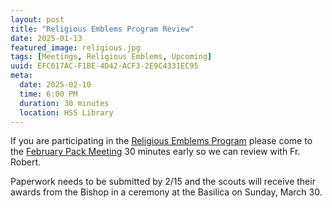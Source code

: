```yaml
---
layout: post
title: "Religious Emblems Program Review"
date: 2025-01-13
featured_image: religious.jpg
tags: [Meetings, Religious Emblems, Upcoming]
uuid: EFC617AC-F1BE-4D42-ACF3-2E9C4331EC95
meta:
  date: 2025-02-10
  time: 6:00 PM
  duration: 30 minutes
  location: HSS Library
---
```


If you are participating in the [Religious Emblems Program](/2024/09/28/religious-emblems/) please come to the [February Pack Meeting](/2025/01/13/february-pack-meeting/) 30 minutes early so we can review with Fr. Robert.

Paperwork needs to be submitted by 2/15 and the scouts will receive their awards from the Bishop in a ceremony at the Basilica on Sunday, March 30.
